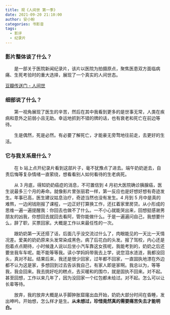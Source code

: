 ```yaml
---
title: 观《人间世 第一季》
date: 2021-09-20 21:10:00
author: 安小盼
categories: 书影音
tags:
  - 影评
  - 纪录片
---
```


### 影片整体谈了什么？

&emsp;&emsp;是一部关于医院新闻纪录片，该片以医院为拍摄原点，聚焦医患双方面临病痛、生死考验时的重大选择，展现了一个真实的人间世态。

[豆瓣传送门 - 人间世](https://movie.douban.com/subject/26815163/)

### 细部说了什么？

&emsp;&emsp;第一视角展现了医生的辛苦，然后在其中我看到更多的是世事无常，人类在疾病和意外之前弱小且无助。幸运地抓到不错的牌的话，也有衰老和死亡在前边等待。

&emsp;&emsp;生是偶然，死是必然。有必要了解死亡，才能豪无旁骛地往前走，去更好的生活。

### 它与我关系是什么？

&emsp;&emsp;在 b 站上点开纪录片看到这部片子，毫不犹豫点了进去。端午奶奶逝去，自责后悔等复杂情绪一直萦绕，想看看别人如何看待的生老病死。

&emsp;&emsp;从 3 月底，得知奶奶癌症的消息，不可置信到 4 月初大医院确诊胰腺癌，医生说最多三个月的寿命。就像影片里张丽君一样，第一反应也是好想好想有奇迹发生。年事已高，医生建议姑息治疗，奇迹当然也没有发生。4 月到 5 月中是真的难熬，一边闲钱刚报了课程，一边正好打算换工作，还扛着家里房贷。从小形成的思维一遍一遍提醒我：你回去也做不了什么。一不小心就能哭出来，回想挺感谢男朋友的凶我，你想回去就回去看阿，管你能做什么。于是一遍遍问自己，我想要什么，辞了职，买票回家。大概是工作以来最任性的一次。

&emsp;&emsp;跟奶奶第一天还搭了话，后面几乎没交流过什么了，肉眼能见的一天比一天情况差。爱美的奶奶原来头发常染成黑色，病了后花白的头发。报了驾校，内心还是抱着点点期待，小时候逢人说以后坐小汽车靠这女孩呢，我能考到的，奶奶之后还要坐我车车呢。能不能等等我。读小学妈妈带我去上学，说您泪水涟涟，我都没回头，真对不起。结果后来，我还是很少回家，过年都不回家，一直固执地漂在外边都不认为这是家，多想回到过去告诉我自己，有家人即是家啊。我总以为，等等我，我会回来。我去挑好吃的糕点，去买暖和的围巾，就是固执不回来。对不起。甚至回想，工作以来几年了，因为没回家一个红包都未给过。对不起。怎么可以让长辈等待。

&emsp;&emsp;放弃，我的放弃大概是从手脚肿胀窟窿出血开始，奶奶大部分时间在昏睡，发出呻吟。开始想，怎么样才是生。**从未想过，珍惜竟然真的需要痛苦失去才能明白。**
